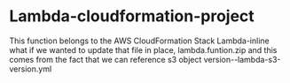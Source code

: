 # Lambda-cloudformation-project
This function belongs to the AWS CloudFormation Stack Lambda-inline
what if we wanted to update that file in place, lambda.funtion.zip
and this comes from the fact that we can reference s3 object version--lambda-s3-version.yml
